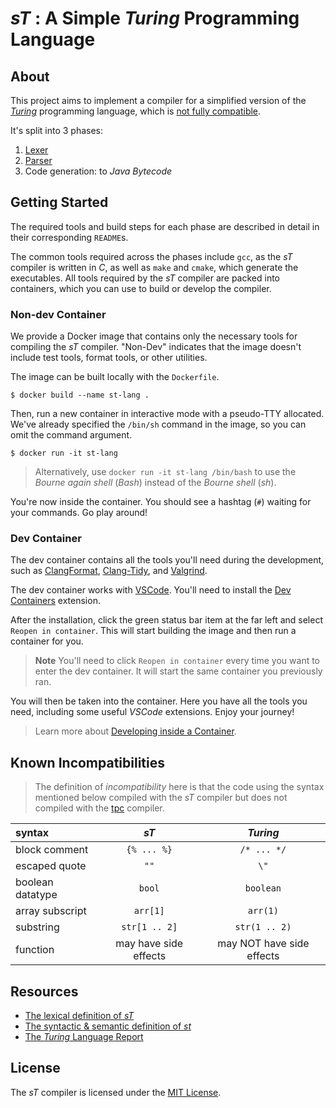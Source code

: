 # _sT_ : A Simple _Turing_ Programming Language

## About

This project aims to implement a compiler for a simplified version of the _[Turing](https://en.wikipedia.org/wiki/Turing_(programming_language))_ programming language, which is [not fully compatible](#known-incompatibility).

It's split into 3 phases:
1. [Lexer](./lexer/)
2. [Parser](./parser/)
3. Code generation: to _Java Bytecode_

## Getting Started

The required tools and build steps for each phase are described in detail in their corresponding `README`s.

The common tools required across the phases include `gcc`, as the _sT_ compiler is written in _C_, as well as `make` and `cmake`, which generate the executables.
All tools required by the _sT_ compiler are packed into containers, which you can use to build or develop the compiler.

### Non-dev Container

We provide a Docker image that contains only the necessary tools for compiling the _sT_ compiler. "Non-Dev" indicates that the image doesn't include test tools, format tools, or other utilities.

The image can be built locally with the `Dockerfile`.

```
$ docker build --name st-lang .
```

Then, run a new container in interactive mode with a pseudo-TTY allocated. We've already specified the `/bin/sh` command in the image, so you can omit the command argument.

```
$ docker run -it st-lang
```
> Alternatively, use `docker run -it st-lang /bin/bash` to use the _Bourne again shell_ (_Bash_) instead of the _Bourne shell_ (_sh_).

You're now inside the container. You should see a hashtag (`#`) waiting for your commands. Go play around!

### Dev Container

The dev container contains all the tools you'll need during the development, such as [ClangFormat](https://clang.llvm.org/docs/ClangFormat.html), [Clang-Tidy](https://clang.llvm.org/extra/clang-tidy/), and [Valgrind](https://valgrind.org/).

The dev container works with [VSCode](https://code.visualstudio.com/). You'll need to install the [Dev Containers](https://marketplace.visualstudio.com/items?itemName=ms-vscode-remote.remote-containers) extension.

After the installation, click the green status bar item at the far left and select `Reopen in container`. This will start building the image and then run a container for you.
> **Note**
> You'll need to click `Reopen in container` every time you want to enter the dev container. It will start the same container you previously ran.

You will then be taken into the container. Here you have all the tools you need, including some useful _VSCode_ extensions. Enjoy your journey!
> Learn more about [Developing inside a Container](https://code.visualstudio.com/docs/devcontainers/containers).

## Known Incompatibilities

> The definition of _incompatibility_ here is that the code using the syntax mentioned below compiled with the _sT_ compiler but does not compiled with the [tpc](https://txl.ca/txl-tplusdownload.html) compiler.

| syntax | _sT_ | _Turing_ |
|:-------|:----:|:--------:|
| block comment | `{% ... %}` | `/* ... */`
| escaped quote | `""` | `\"` |
| boolean datatype | `bool` | `boolean` |
| array subscript | `arr[1]` | `arr(1)` |
| substring | `str[1 .. 2]` | `str(1 .. 2)` |
| function | may have side effects | may NOT have side effects |

## Resources

- [The lexical definition of _sT_](./lexer/lexical-definition.md)
- [The syntactic & semantic definition of _st_](./parser/syntactic_and_semantic_definition.md)
- [The _Turing_ Language Report](https://txl.ca/tplus/Turing_Report.pdf)

## License

The _sT_ compiler is licensed under the [MIT License](LICENSE).
